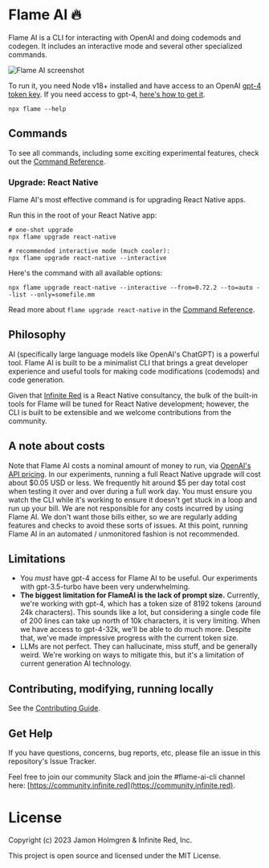 # Flame AI 🔥

Flame AI is a CLI for interacting with OpenAI and doing codemods and codegen. It includes an interactive mode and several other specialized commands.

<img alt="Flame AI screenshot" src="https://github.com/infinitered/flame/assets/1479215/68784ba3-4526-4312-8dcc-35741ebf1a0e">

To run it, you need Node v18+ installed and have access to an OpenAI [gpt-4 token key](https://platform.openai.com/account/api-keys). If you need access to gpt-4, [here's how to get it](https://help.openai.com/en/articles/7102672-how-can-i-access-gpt-4).

```
npx flame --help
```

## Commands

To see all commands, including some exciting experimental features, check out the [Command Reference](docs/commands.md).

### Upgrade: React Native

Flame AI's most effective command is for upgrading React Native apps.

Run this in the root of your React Native app:

```
# one-shot upgrade
npx flame upgrade react-native

# recommended interactive mode (much cooler):
npx flame upgrade react-native --interactive
```

Here's the command with all available options:

```
npx flame upgrade react-native --interactive --from=0.72.2 --to=auto --list --only=somefile.mm
```

Read more about `flame upgrade react-native` in the [Command Reference](docs/commands.md#upgrade-react-native).

## Philosophy

AI (specifically large language models like OpenAI's ChatGPT) is a powerful tool. Flame AI is built to be a minimalist CLI that brings a great developer experience and useful tools for making code modifications (codemods) and code generation.

Given that [Infinite Red](https://infinite.red) is a React Native consultancy, the bulk of the built-in tools for Flame will be tuned for React Native development; however, the CLI is built to be extensible and we welcome contributions from the community.

## A note about costs

Note that Flame AI costs a nominal amount of money to run, via [OpenAI's API pricing](https://openai.com/pricing). In our experiments, running a full React Native upgrade will cost about $0.05 USD or less. We frequently hit around $5 per day total cost when testing it over and over during a full work day. You must ensure you watch the CLI while it's working to ensure it doesn't get stuck in a loop and run up your bill. We are not responsible for any costs incurred by using Flame AI. We don't want those bills either, so we are regularly adding features and checks to avoid these sorts of issues. At this point, running Flame AI in an automated / unmonitored fashion is not recommended.

## Limitations

- You _must_ have gpt-4 access for Flame AI to be useful. Our experiments with gpt-3.5-turbo have been very underwhelming.
- **The biggest limitation for FlameAI is the lack of prompt size.** Currently, we're working with gpt-4, which has a token size of 8192 tokens (around 24k characters). This sounds like a lot, but considering a single code file of 200 lines can take up north of 10k characters, it is very limiting. When we have access to gpt-4-32k, we'll be able to do much more. Despite that, we've made impressive progress with the current token size.
- LLMs are not perfect. They can hallucinate, miss stuff, and be generally weird. We're working on ways to mitigate this, but it's a limitation of current generation AI technology.

## Contributing, modifying, running locally

See the [Contributing Guide](docs/contributing.md).

## Get Help

If you have questions, concerns, bug reports, etc, please file an issue in this repository's Issue Tracker.

Feel free to join our community Slack and join the #flame-ai-cli channel here: [https://community.infinite.red](https://community.infinite.red).

# License

Copyright (c) 2023 Jamon Holmgren & Infinite Red, Inc.

This project is open source and licensed under the MIT License.

